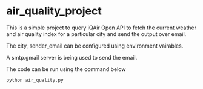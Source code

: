 # air_quality_project

This is a simple project to query iQAir Open API to fetch the current weather and air quality index for a particular city and send the output over email.

The city, sender_email can be configured using environment vairables. 

A smtp.gmail server is being used to send the email.

The code can be run using the command below

```
python air_quality.py
```

